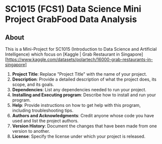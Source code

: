 
# SC1015 (FCS1) Data Science Mini Project GrabFood Data Analysis

## About
This is a Mini-Project for SC1015 (Introduction to Data Science and Artificial Intelligence) which focus on 
[Kaggle | Grab Restaurant in Singapore][https://www.kaggle.com/datasets/polartech/16000-grab-restaurants-in-singapore]

1. **Project Title**: Replace "Project Title" with the name of your project.
2. **Description**: Provide a detailed description of what the project does, its scope, and its goals.
3. **Dependencies**: List any dependencies needed to run your project.
4. **Installing and Executing program**: Describe how to install and run your program.
5. **Help**: Provide instructions on how to get help with this program, including troubleshooting tips.
6. **Authors and Acknowledgments**: Credit anyone whose code you have used and list the project authors.
7. **Version History**: Document the changes that have been made from one version to another.
8. **License**: Specify the license under which your project is released.